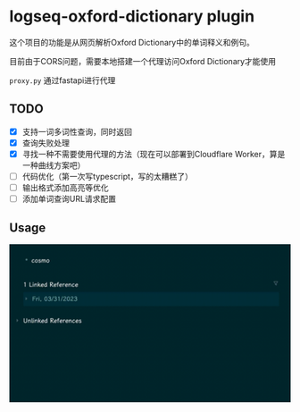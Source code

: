 # logseq-oxford-dictionary plugin

这个项目的功能是从网页解析Oxford Dictionary中的单词释义和例句。

目前由于CORS问题，需要本地搭建一个代理访问Oxford Dictionary才能使用

`proxy.py` 通过fastapi进行代理

## TODO

- [x] 支持一词多词性查询，同时返回
- [x] 查询失败处理
- [x] 寻找一种不需要使用代理的方法（现在可以部署到Cloudflare Worker，算是一种曲线方案吧）
- [ ] 代码优化（第一次写typescript，写的太糟糕了）
- [ ] 输出格式添加高亮等优化
- [ ] 添加单词查询URL请求配置

## Usage

![short cut](shortcut.gif)